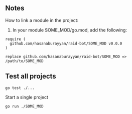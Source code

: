 ## Notes

How to link a module in the project:

1. In your module SOME_MOD/go.mod, add the following:

```
require (
  github.com/hasanaburayyan/raid-bot/SOME_MOD v0.0.0
)

replace github.com/hasanaburayyan/raid-bot/SOME_MOD => /path/to/SOME_MOD
```

## Test all projects

```
go test ./...
```

Start a single project

```
go run ./SOME_MOD
```
